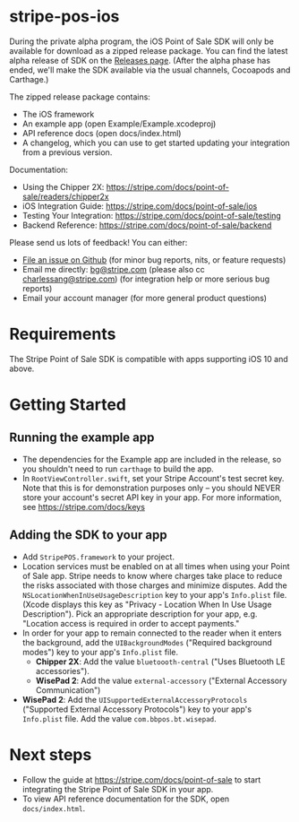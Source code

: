 # stripe-pos-ios

During the private alpha program, the iOS Point of Sale SDK will only be available for download as a zipped release package. You can find the latest alpha release of SDK on the [Releases page](https://github.com/stripe/stripe-pos-ios/releases). (After the alpha phase has ended, we'll make the SDK available via the usual channels, Cocoapods and Carthage.)

The zipped release package contains:
- The iOS framework
- An example app (open Example/Example.xcodeproj)
- API reference docs (open docs/index.html)
- A changelog, which you can use to get started updating your integration from a previous version.

Documentation:
- Using the Chipper 2X: https://stripe.com/docs/point-of-sale/readers/chipper2x
- iOS Integration Guide: https://stripe.com/docs/point-of-sale/ios
- Testing Your Integration: https://stripe.com/docs/point-of-sale/testing
- Backend Reference: https://stripe.com/docs/point-of-sale/backend

Please send us lots of feedback! You can either:
- [File an issue on Github](https://github.com/stripe/stripe-pos-ios/issues/new) (for minor bug reports, nits, or feature requests)
- Email me directly: bg@stripe.com (please also cc charlessang@stripe.com) (for integration help or more serious bug reports)
- Email your account manager (for more general product questions)

# Requirements
The Stripe Point of Sale SDK is compatible with apps supporting iOS 10 and above.

# Getting Started

## Running the example app
- The dependencies for the Example app are included in the release, so you shouldn't need to run `carthage` to build the app.
- In `RootViewController.swift`, set your Stripe Account's test secret key. Note that this is for demonstration purposes only – you should NEVER store your account's secret API key in your app. For more information, see https://stripe.com/docs/keys

## Adding the SDK to your app
- Add `StripePOS.framework` to your project.
- Location services must be enabled on at all times when using your Point of Sale app. Stripe needs to know where charges take place to reduce the risks associated with those charges and minimize disputes. Add the `NSLocationWhenInUseUsageDescription` key to your app's `Info.plist` file. (Xcode displays this key as "Privacy - Location When In Use Usage Description"). Pick an appropriate description for your app, e.g. "Location access is required in order to accept payments."
- In order for your app to remain connected to the reader when it enters the background, add the `UIBackgroundModes` ("Required background modes") key to your app's `Info.plist` file.
  - **Chipper 2X**: Add the value `bluetoooth-central` ("Uses Bluetooth LE accessories").
  - **WisePad 2**: Add the value `external-accessory` ("External Accessory Communication")
- **WisePad 2**: Add the `UISupportedExternalAccessoryProtocols` ("Supported External Accessory Protocols") key to your app's `Info.plist` file. Add the value `com.bbpos.bt.wisepad`.

# Next steps
- Follow the guide at https://stripe.com/docs/point-of-sale to start integrating the Stripe Point of Sale SDK in your app.
- To view API reference documentation for the SDK, open `docs/index.html`.
